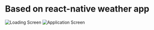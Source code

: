 # Based on react-native weather app

![Loading Screen](https://ibb.co/rZ5FwgH)
![Application Screen](https://ibb.co/YdH6qGL)
